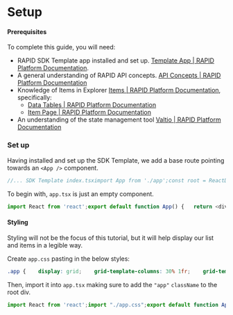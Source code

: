 # Setup

#### Prerequisites

To complete this guide, you will need:

- RAPID SDK Template app installed and set up. [Template App | RAPID Platform Documentation](https://docs.rapidplatform.com/books/sdk/chapter/template-app).
- A general understanding of RAPID API concepts. [API Concepts | RAPID Platform Documentation](https://docs.rapidplatform.com/books/rapid-api/page/api-concepts)
- Knowledge of Items in Explorer [Items | RAPID Platform Documentation](https://docs.rapidplatform.com/books/explorer/chapter/items), specifically: 
    - [Data Tables | RAPID Platform Documentation](https://docs.rapidplatform.com/books/explorer/page/data-tables)
    - [Item Page | RAPID Platform Documentation](https://docs.rapidplatform.com/books/explorer/page/item-page)
- An understanding of the state management tool [Valtio | RAPID Platform Documentation](https://docs.rapidplatform.com/books/sdk/chapter/valtio)

### Set up

Having installed and set up the SDK Template, we add a base route pointing towards an `<App />` component.

```JavaScript
//... SDK Template index.tsximport App from './app';const root = ReactDOM.createRoot(document.getElementById("root")!);root.render(    <RapidApplication        subRoutes={[            {                id: 'base',                element: <App />,                path: '',            }        ]}    />);
```

To begin with, `app.tsx` is just an empty component.

```JavaScript
import React from 'react';export default function App() {	return <div></div>;}
```

#### Styling

Styling will not be the focus of this tutorial, but it will help display our list and items in a legible way.

Create `app.css` pasting in the below styles:

```CSS
.app {    display: grid;    grid-template-columns: 30% 1fr;    grid-template-rows: 1fr;    grid-template-areas: "sidebar list-item";    justify-items: stretch;    align-items: stretch;    height: 100%;}.sidebar {    grid-area: sidebar;    border: 1px solid gray;    display: flex;    flex-direction: column;    justify-content: stretch;}.select-data-source {    padding: 1rem;}.data-table {    display: flex;    flex-direction: column;    padding: 1rem;}.item {    padding: 0.3rem;    display: flex;    align-items: center;}.status {    margin-left: auto;    font-size: 0.8rem;    color: gray;}.item-page {    grid-area: list-item;    padding: 1rem;}.item-page-header {    display: flex;    align-items: center;}.item-page-header h2 {    margin-right: auto;}label {    display: flex;    flex-direction: column;}
```

Then, import it into `app.tsx` making sure to add the `"app"` `className` to the root div.

```JavaScript
import React from 'react';import "./app.css";export default function App() {	return <div className="app" ></div>;}
```